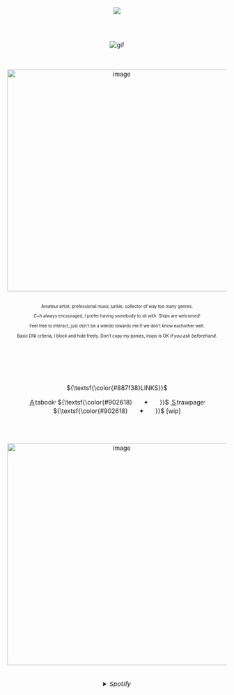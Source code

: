 <div align="center">
<br />
<br />
  
![](https://komarev.com/ghpvc/?username=Bigguykoi&color=8c873c&label=ㅤㅤㅤTHEㅤIRONㅤLEGIONㅤㅤㅤ&style=plastic)

<br />
<br />

![gif](https://github.com/user-attachments/assets/6123176b-7b11-4963-be9d-1bab59460150)

<br />
<br />
<img width="510" height="510" alt="image" src="https://github.com/user-attachments/assets/bddddc00-bb6d-413b-aa6d-85e943f3cdb7" />

<br />
<br />

<sub> 
<p align="center"> <sub> Amateur artist, professional music junkie, collector of way too many genres.  </sub> </p>
</sub>
<sub> 
<p align="center"> <sub> C+h always encouraged, I prefer having somebody to sit with. Ships are welcomed! </sub> </p>
</sub>
<sub> 
<p align="center"> <sub>  Feel free to interact, just don't be a weirdo towards me if we don't know eachother well.  </sub> </p>
</sub>
<sub> 
<p align="center"> <sub> Basic DNI criteria, I block and hide freely. Don't copy my ponies, inspo is OK 𝘪𝘧 𝘺𝘰𝘶 𝘢𝘴𝘬 𝘣𝘦𝘧𝘰𝘳𝘦𝘩𝘢𝘯𝘥.</sub> </p>
</sub>
ㅤㅤㅤㅤㅤㅤㅤㅤㅤ ⠀ ㅤㅤㅤㅤㅤㅤㅤㅤㅤㅤㅤㅤㅤㅤㅤㅤㅤ ⠀ ㅤㅤㅤㅤㅤㅤㅤㅤㅤㅤㅤㅤㅤㅤㅤㅤㅤ ⠀ ㅤㅤㅤㅤㅤㅤㅤㅤㅤㅤㅤㅤㅤㅤㅤㅤㅤ ⠀ ㅤㅤㅤㅤㅤㅤㅤㅤㅤㅤㅤㅤㅤㅤㅤㅤㅤ ⠀ ㅤㅤㅤㅤㅤㅤㅤㅤㅤㅤㅤㅤㅤㅤㅤㅤㅤ ⠀ ㅤㅤㅤㅤㅤㅤㅤㅤㅤㅤㅤㅤㅤㅤㅤㅤㅤ ⠀ ㅤㅤㅤㅤㅤㅤㅤㅤㅤㅤ
 <p align="center"> ${\textsf{\color{#887f38}LINKS}}$
   
 
    
[Ａ](https://sillybillykoijoi.atabook.org/)tabook˒
${\textsf{\color{#902618}ㅤㅤ✦ㅤㅤ}}$
[Ｓ](https://heytheremistergimmesomecash.straw.page)trawpage˒
${\textsf{\color{#902618}ㅤㅤ✦ㅤㅤ}}$
[wip]
<br />
<br />
<br />
<br />



<img align="center" img width="510" height="510" alt="image" src="https://github.com/user-attachments/assets/3a3f9a7f-aa8e-4014-b6c7-4dc45af8a7c2" />ㅤ

<details>
</sub><summary>𝘚𝘱𝘰𝘵𝘪𝘧𝘺</summary><h5 align="center">
  
[![spotify-github-profile](https://spotify-github-profile.kittinanx.com/api/view?uid=3176d66wffyhd4zfphvsyk44it3y&cover_image=true&theme=default&show_offline=false&background_color=0d1117&interchange=false&bar_color_cover=false&bar_color=aa0000)](https://github.com/kittinan/spotify-github-profile)




